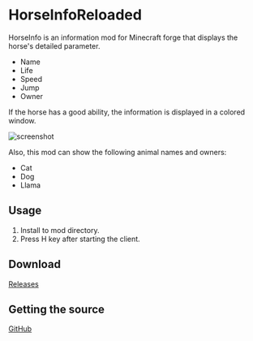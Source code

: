 # HorseInfoReloaded

HorseInfo is an information mod for Minecraft forge that displays the horse's detailed parameter.

* Name
* Life
* Speed
* Jump
* Owner

If the horse has a good ability, the information is displayed in a colored window.

![screenshot](https://i.imgur.com/hQ7fqVn.jpg)

Also, this mod can show the following animal names and owners:

* Cat
* Dog
* Llama

## Usage

1. Install to mod directory.
2. Press H key after starting the client.

## Download

[Releases](https://github.com/fubira/HorseInfoReloaded/releases)

## Getting the source

[GitHub](https://github.com/fubira/HorseInfoReloaded.git)
